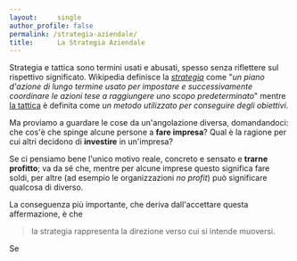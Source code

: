 ```yaml
---
layout:		single
author_profile: false
permalink: /strategia-aziendale/
title:		La Strategia Aziendale
---
```


Strategia e tattica sono termini usati e abusati, spesso senza riflettere sul rispettivo significato. Wikipedia definisce la [*strategia*](https://it.m.wikipedia.org/wiki/Strategia) come "*un piano d'azione di lungo termine usato per impostare e successivamente coordinare le azioni tese a raggiungere uno scopo predeterminato*" mentre [la tattica](https://it.m.wikipedia.org/wiki/Tattica) è definita come *un metodo utilizzato per conseguire degli obiettivi*.

Ma proviamo a guardare le cose da un'angolazione diversa, domandandoci: che cos'è che spinge alcune persone a **fare impresa**? Qual è la ragione per cui altri decidono di **investire** in un'impresa? 

Se ci pensiamo bene l'unico motivo reale, concreto e sensato e **trarne profitto**; va da sé che, mentre per alcune imprese questo significa fare soldi,  per altre (ad esempio le organizzazioni *no profit*) può significare qualcosa di diverso. 

La conseguenza più importante, che deriva dall'accettare questa affermazione, è che 
>la strategia rappresenta la direzione verso cui si intende muoversi. 

Se
